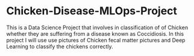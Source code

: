 # Chicken-Disease-MLOps-Project
This is a Data Science Project that involves in classification of of Chicken whether they are suffering from a disease known as Coccidiosis. In this project I will use use pictures of Chicken fecal matter pictures and Deep Learning to classify the chickens correctly.
